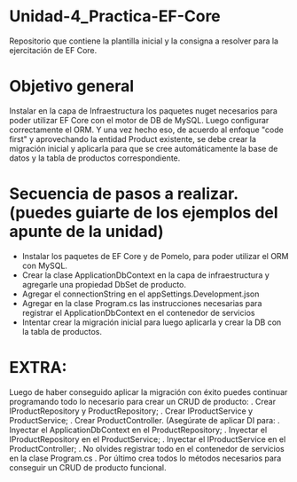 # Unidad-4_Practica-EF-Core
Repositorio que contiene la plantilla inicial y la consigna a resolver para la ejercitación de EF Core.

# Objetivo general
Instalar en la capa de Infraestructura los paquetes nuget necesarios para poder utilizar EF Core con el motor de DB de MySQL. Luego configurar correctamente el ORM. Y una vez hecho eso, de acuerdo al enfoque "code first" y aprovechando la entidad Product existente, se debe crear la migración inicial y aplicarla para que se cree automáticamente la base de datos y la tabla de productos correspondiente.

# Secuencia de pasos a realizar. (puedes guiarte de los ejemplos del apunte de la unidad)
* Instalar los paquetes de EF Core y de Pomelo, para poder utilizar el ORM con MySQL.
* Crear la clase ApplicationDbContext en la capa de infraestructura y agregarle una propiedad DbSet de producto.
* Agregar el connectionString en el appSettings.Development.json
* Agregar en la clase Program.cs las instrucciones necesarias para registrar el ApplicationDbContext en el contenedor de servicios
* Intentar crear la migración inicial para luego aplicarla y crear la DB con la tabla de productos.

# EXTRA:
Luego de haber conseguido aplicar la migración con éxito puedes continuar programando todo lo necesario para crear un CRUD de producto:
. Crear IProductRepository y ProductRepository;
. Crear IProductService y ProductService;
. Crear ProductController.
(Asegúrate de aplicar DI para:
. Inyectar el ApplicationDbContext en el ProductRepository;
. Inyectar el IProductRepository en el ProductService;
. Inyectar el IProductService en el ProductController;
. No olvides registrar todo en el contenedor de servicios en la clase Program.cs
. Por último crea todos lo métodos necesarios para conseguir un CRUD de producto funcional.
